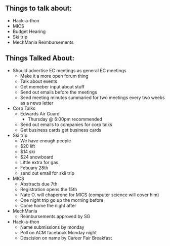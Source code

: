 <h2>Things to talk about:</h2>

<ul>
<li>Hack-a-thon</li>
<li>MICS</li>
<li>Budget Hearing</li>
<li>Ski trip</li>
<li>MechMania Reimbursements</li>
</ul>

<h2>Things Talked About:</h2>

<ul>
<li>Should advertise EC meetings as general EC meetings 

<ul>
<li>Make it a more open forum thing</li>
<li>Talk about events</li>
<li>Get memeber input about stuff</li>
<li>Send out emails before the meetings</li>
<li>Send meeting minutes summaried for two meetings every two weeks as a news letter</li>
</ul></li>
<li>Corp Talks

<ul>
<li>Edwards Air Guard

<ul>
<li>Thursday @ 6:00pm recommended</li>
</ul></li>
<li>Send out emails to companies for corp talks</li>
<li>Get business cards get business cards</li>
</ul></li>
<li>Ski trip

<ul>
<li>We have enough people</li>
<li>$20 lift </li>
<li>$14 ski </li>
<li>$24 snowboard</li>
<li>Little extra for gas</li>
<li>Febuary 28th </li>
<li>send out email for skii trip</li>
</ul></li>
<li>MICS

<ul>
<li>Abstracts due 7th</li>
<li>Registration opens the 15th</li>
<li>Nate O. will chaperone for MICS (computer science will cover him)</li>
<li>One night trip go up the morning before</li>
<li>Come home the night after</li>
</ul></li>
<li>MechMania 

<ul>
<li>Reimbursements approved by SG</li>
</ul></li>
<li>Hack-a-thon

<ul>
<li>Name submissions by monday</li>
<li>Poll on ACM facebook Monday night</li>
<li>Descision on name by Career Fair Breakfast</li>
</ul></li>
</ul>
